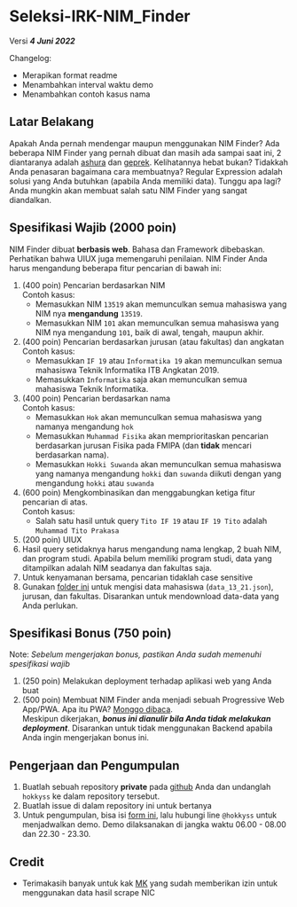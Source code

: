 # Seleksi-IRK-NIM_Finder

Versi <strong><i>4 Juni 2022</i></strong>

Changelog: 
- Merapikan format readme
- Menambahkan interval waktu demo
- Menambahkan contoh kasus nama

## Latar Belakang

Apakah Anda pernah mendengar maupun menggunakan NIM Finder? Ada beberapa NIM Finder yang pernah dibuat dan masih ada sampai saat ini, 2 diantaranya adalah [ashura](https://ashura.id/nim/) dan [geprek](https://geprek.mkamadeus.dev/). Kelihatannya hebat bukan? Tidakkah Anda penasaran bagaimana cara membuatnya? Regular Expression adalah solusi yang Anda butuhkan (apabila Anda memiliki data). Tunggu apa lagi? Anda mungkin akan membuat salah satu NIM Finder yang sangat diandalkan.

## Spesifikasi Wajib (2000 poin)

NIM Finder dibuat <strong>berbasis web</strong>. Bahasa dan Framework dibebaskan. Perhatikan bahwa UIUX juga memengaruhi penilaian. NIM Finder Anda harus mengandung beberapa fitur pencarian di bawah ini:

1. (400 poin) Pencarian berdasarkan NIM<br />
   Contoh kasus:
   - Memasukkan NIM `13519` akan memunculkan semua mahasiswa yang NIM nya <strong>mengandung</strong> `13519`.
   - Memasukkan NIM `101` akan memunculkan semua mahasiswa yang NIM nya mengandung `101`, baik di awal, tengah, maupun akhir.
2. (400 poin) Pencarian berdasarkan jurusan (atau fakultas) dan angkatan<br />
   Contoh kasus: 
   - Memasukkan `IF 19` atau `Informatika 19` akan memunculkan semua mahasiswa Teknik Informatika ITB Angkatan 2019. 
   - Memasukkan `Informatika` saja akan memunculkan semua mahasiswa Teknik Informatika.
3. (400 poin) Pencarian berdasarkan nama<br />
   Contoh kasus: 
   - Memasukkan `Hok` akan memunculkan semua mahasiswa yang namanya mengandung `hok` 
   - Memasukkan `Muhammad Fisika` akan memprioritaskan pencarian berdasarkan jurusan Fisika pada FMIPA (dan <strong>tidak</strong> mencari berdasarkan nama).
   - Memasukkan `Hokki Suwanda` akan memunculkan semua mahasiswa yang namanya mengandung `hokki` dan `suwanda` diikuti dengan yang mengandung `hokki` atau `suwanda`
4. (600 poin) Mengkombinasikan dan menggabungkan ketiga fitur pencarian di atas.<br />
   Contoh kasus: 
   - Salah satu hasil untuk query `Tito IF 19` atau `IF 19 Tito` adalah `Muhammad Tito Prakasa`
5. (200 poin) UIUX
6. Hasil query setidaknya harus mengandung nama lengkap, 2 buah NIM, dan program studi. Apabila belum memiliki program studi, data yang ditampilkan adalah NIM seadanya dan fakultas saja.
7. Untuk kenyamanan bersama, pencarian tidaklah case sensitive
8. Gunakan [folder ini](https://github.com/mkamadeus/nim-finder-v2/tree/main/src/json) untuk mengisi data mahasiswa (`data_13_21.json`), jurusan, dan fakultas. Disarankan untuk mendownload data-data yang Anda perlukan.

## Spesifikasi Bonus (750 poin)

Note: <i>Sebelum mengerjakan bonus, pastikan Anda sudah memenuhi spesifikasi wajib</i>

1. (250 poin) Melakukan deployment terhadap aplikasi web yang Anda buat
2. (500 poin) Membuat NIM Finder anda menjadi sebuah Progressive Web App/PWA. Apa itu PWA? [Monggo dibaca](https://web.dev/what-are-pwas/).<br />Meskipun dikerjakan, <strong><i>bonus ini dianulir bila Anda tidak melakukan deployment</i></strong>. Disarankan untuk tidak menggunakan Backend apabila Anda ingin mengerjakan bonus ini.

## Pengerjaan dan Pengumpulan

1. Buatlah sebuah repository <strong>private</strong> pada [github](https://github.com) Anda dan undanglah `hokkyss` ke dalam repository tersebut.
2. Buatlah issue di dalam repository ini untuk bertanya
3. Untuk pengumpulan, bisa isi [form ini](https://forms.gle/H1DHbotY2BE3chpE8), lalu hubungi line `@hokkyss` untuk menjadwalkan demo. Demo dilaksanakan di jangka waktu 06.00 - 08.00 dan 22.30 - 23.30.

## Credit

- Terimakasih banyak untuk kak [MK](https://github.com/mkamadeus) yang sudah memberikan izin untuk menggunakan data hasil scrape NIC

